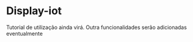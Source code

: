 # Display-iot

Tutorial de utilização ainda virá.
Outra funcionalidades serão adicionadas eventualmente
